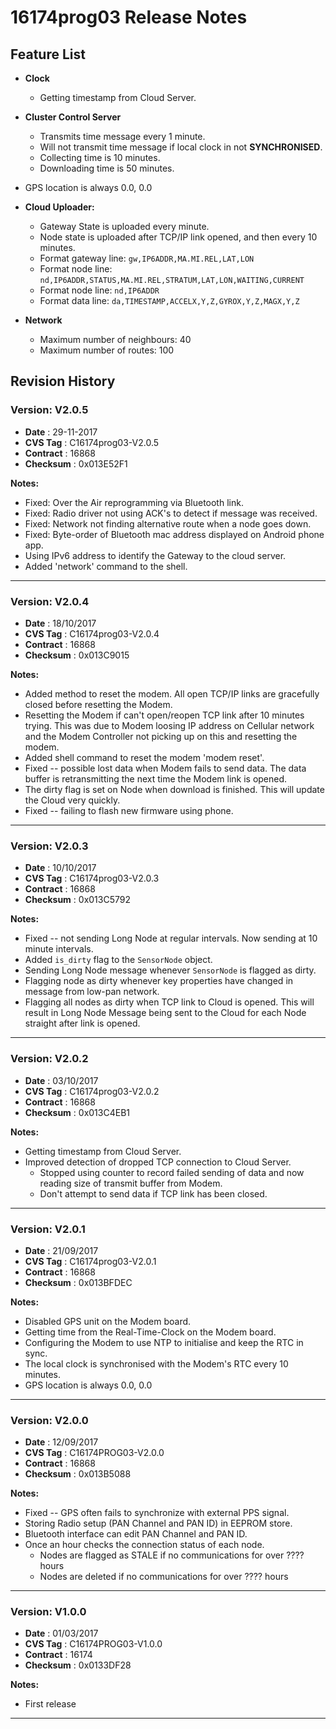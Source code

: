 16174prog03 Release Notes
=========================

Feature List
------------

- **Clock**
  - Getting timestamp from Cloud Server.
- **Cluster Control Server**
  - Transmits time message every 1 minute.
  - Will not transmit time message if local clock in not **SYNCHRONISED**.
  - Collecting time is 10 minutes.
  - Downloading time is 50 minutes.
- GPS location is always 0.0, 0.0
- **Cloud Uploader:**
  - Gateway State is uploaded every minute.
  - Node state is uploaded after TCP/IP link opened, and then every 10 minutes.
  - Format gateway line: `gw,IP6ADDR,MA.MI.REL,LAT,LON`
  - Format node line: `nd,IP6ADDR,STATUS,MA.MI.REL,STRATUM,LAT,LON,WAITING,CURRENT`
  - Format node line: `nd,IP6ADDR`
  - Format data line: `da,TIMESTAMP,ACCELX,Y,Z,GYROX,Y,Z,MAGX,Y,Z`

- **Network**
  - Maximum number of neighbours: 40
  - Maximum number of routes: 100




Revision History
----------------

### Version: V2.0.5

* **Date**     : 29-11-2017
* **CVS Tag**  : C16174prog03-V2.0.5
* **Contract** : 16868
* **Checksum** : 0x013E52F1

**Notes:**

- Fixed: Over the Air reprogramming via Bluetooth link.
- Fixed: Radio driver not using ACK's to detect if message was received.
- Fixed: Network not finding alternative route when a node goes down.
- Fixed: Byte-order of Bluetooth mac address displayed on Android phone app.
- Using IPv6 address to identify the Gateway to the cloud server.
- Added 'network' command to the shell.




--------------------------------------------------------------------------------

### Version: V2.0.4

* **Date**     : 18/10/2017
* **CVS Tag**  : C16174prog03-V2.0.4
* **Contract** : 16868
* **Checksum** : 0x013C9015

**Notes:**

- Added method to reset the modem. All open TCP/IP links are gracefully closed
  before resetting the Modem.
- Resetting the Modem if can't open/reopen TCP link after 10 minutes trying.
  This was due to Modem loosing IP address on Cellular network and the Modem
  Controller not picking up on this and resetting the modem.
- Added shell command to reset the modem 'modem reset'.
- Fixed -- possible lost data when Modem fails to send data. The data buffer is
  retransmitting the next time the Modem link is opened.
- The dirty flag is set on Node when download is finished. This will update the
  Cloud very quickly.
- Fixed -- failing to flash new firmware using phone.




--------------------------------------------------------------------------------

### Version: V2.0.3

* **Date**     : 10/10/2017
* **CVS Tag**  : C16174prog03-V2.0.3
* **Contract** : 16868
* **Checksum** : 0x013C5792

**Notes:**

- Fixed -- not sending Long Node at regular intervals. Now sending at 10 minute
  intervals.
- Added `is_dirty` flag to the `SensorNode` object.
- Sending Long Node message whenever `SensorNode` is flagged as dirty.
- Flagging node as dirty whenever key properties have changed in message from
  low-pan network.
- Flagging all nodes as dirty when TCP link to Cloud is opened. This will result
  in Long Node Message being sent to the Cloud for each Node straight after link
  is opened.




--------------------------------------------------------------------------------

### Version: V2.0.2

* **Date**     : 03/10/2017
* **CVS Tag**  : C16174prog03-V2.0.2
* **Contract** : 16868
* **Checksum** : 0x013C4EB1

**Notes:**

- Getting timestamp from Cloud Server.
- Improved detection of dropped TCP connection to Cloud Server.
  - Stopped using counter to record failed sending of data and now reading size
    of transmit buffer from Modem.
  - Don't attempt to send data if TCP link has been closed.




--------------------------------------------------------------------------------

### Version: V2.0.1

* **Date**     : 21/09/2017
* **CVS Tag**  : C16174prog03-V2.0.1
* **Contract** : 16868
* **Checksum** : 0x013BFDEC

**Notes:**

- Disabled GPS unit on the Modem board.
- Getting time from the Real-Time-Clock on the Modem board.
- Configuring the Modem to use NTP to initialise and keep the RTC in sync.
- The local clock is synchronised with the Modem's RTC every 10 minutes.
- GPS location is always 0.0, 0.0




--------------------------------------------------------------------------------

### Version: V2.0.0

* **Date**     : 12/09/2017
* **CVS Tag**  : C16174PROG03-V2.0.0
* **Contract** : 16868
* **Checksum** : 0x013B5088

**Notes:**

- Fixed -- GPS often fails to synchronize with external PPS signal.
- Storing Radio setup (PAN Channel and PAN ID) in EEPROM store.
- Bluetooth interface can edit PAN Channel and PAN ID.
- Once an hour checks the connection status of each node.
  - Nodes are flagged as STALE if no communications for over ???? hours
  - Nodes are deleted if no communications for over ???? hours




--------------------------------------------------------------------------------

### Version: V1.0.0

* **Date**     : 01/03/2017
* **CVS Tag**  : C16174PROG03-V1.0.0
* **Contract** : 16174
* **Checksum** : 0x0133DF28

**Notes:**

- First release

--------------------------------------------------------------------------------
